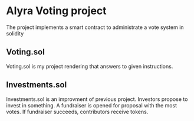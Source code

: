 # Alyra Voting project

The project implements a smart contract to administrate a vote system in solidity

## Voting.sol

Voting.sol is my project rendering that answers to given instructions.

## Investments.sol

Investments.sol is an improvment of previous project. Investors propose to invest in something. A fundraiser is opened for proposal with the most votes. If fundraiser succeeds, contributors receive tokens.
